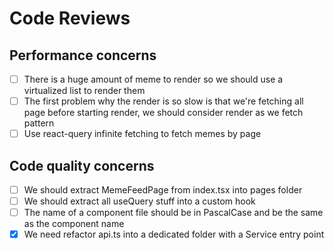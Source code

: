 # Code Reviews

## Performance concerns
- [ ] There is a huge amount of meme to render so we should use a virtualized list to render them
- [ ] The first problem why the render is so slow is that we're fetching all page before starting render, we should consider render as we fetch pattern 
- [ ] Use react-query infinite fetching to fetch memes by page

## Code quality concerns

- [ ] We should extract MemeFeedPage from index.tsx into pages folder
- [ ] We should extract all useQuery stuff into a custom hook
- [ ] The name of a component file should be in PascalCase and be the same as the component name
- [X] We need refactor api.ts into a dedicated folder with a Service entry point
